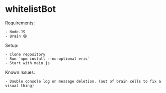 # whitelistBot

Requirements:

    - Node.JS
    - Brain 😅


Setup:

    - Clone repository
    - Run `npm install --no-optional eris`
    - Start with main.js

Known Issues:

    - Double console log on message deletion. (out of brain cells to fix a visual thing)